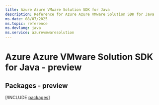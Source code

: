 ```yaml
---
title: Azure Azure VMware Solution SDK for Java
description: Reference for Azure Azure VMware Solution SDK for Java
ms.date: 08/07/2025
ms.topic: reference
ms.devlang: java
ms.service: azurevmwaresolution
---
```

# Azure Azure VMware Solution SDK for Java - preview
## Packages - preview
[!INCLUDE [packages](azure-vmware-solution-index.md)]